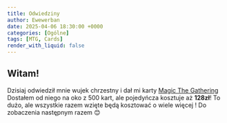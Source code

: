 ```yaml
---
title: Odwiedziny
author: Ewewerban
date: 2025-04-06 18:30:00 +0000
categories: [Ogólne]
tags: [MTG, Cards]
render_with_liquid: false
---
```


## Witam!
Dzisiaj odwiedził mnie wujek chrzestny i dał mi karty [Magic The Gathering](https://magic.wizards.com/en)
Dostałem od niego na oko z 500 kart, ale pojedyńcza kosztuje aż **128zł**!
To dużo, ale wszystkie razem wzięte będą kosztować o wiele więcej !
Do zobaczenia następnym razem 😊



